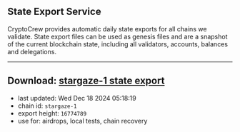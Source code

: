 ## State Export Service
CryptoCrew provides automatic daily state exports for all chains we validate. State export files can be used as genesis files and are a snapshot of the current blockchain state, including all validators, accounts, balances and delegations.

---
**Download: [stargaze-1 state export](https://dl-eu2.ccvalidators.com/SERVICE/stargaze/stargaze-1_export_16774789.json)**
---

- last updated: Wed Dec 18 2024 05:18:19
- chain id: `stargaze-1`
- export height: `16774789`
- use for: airdrops, local tests, chain recovery
